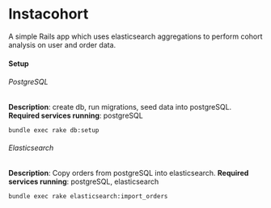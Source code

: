 # Instacohort

A simple Rails app which uses elasticsearch aggregations to perform cohort analysis on user and order data.

#### Setup

###### PostgreSQL
**Description**: create db, run migrations, seed data into postgreSQL.
**Required services running**: postgreSQL

```
bundle exec rake db:setup
```

###### Elasticsearch
**Description**: Copy orders from postgreSQL into elasticsearch.
**Required services running**: postgreSQL, elasticsearch
```
bundle exec rake elasticsearch:import_orders
```

